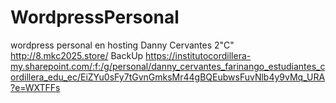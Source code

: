 # WordpressPersonal
wordpress personal en hosting
Danny Cervantes
2"C"
http://8.mkc2025.store/
BackUp
https://institutocordillera-my.sharepoint.com/:f:/g/personal/danny_cervantes_farinango_estudiantes_cordillera_edu_ec/EiZYu0sFy7tGvnGmksMr44gBQEubwsFuvNlb4y9vMq_URA?e=WXTFFs
